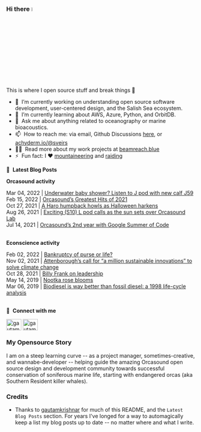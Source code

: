 ### Hi there <a href="https://econscience.org/scott/"><img src="https://media.giphy.com/media/hvRJCLFzcasrR4ia7z/giphy.gif" width="5%"></a>
This is where I open source stuff and break things :rofl:

- 🔭 &nbsp;I’m currently working on understanding open source software development, user-centered design, and the Salish Sea ecosystem.
- 🌱 &nbsp;I’m currently learning about AWS, Azure, Python, and OrbitDB.
- 💬 &nbsp;Ask me about anything related to oceanography or marine bioacoustics.
- 📫 &nbsp;How to reach me: via email, Github Discussions [here](https://github.com/scottveirs/scottveirs/discussions), or <a rel="me" href="https://hachyderm.io/@sveirs">achyderm.io/@sveirs</a>
- 👨‍💻 &nbsp;Read more about my work projects at [beamreach.blue](https://beamreach.blue)
- ⚡ &nbsp;Fun fact: I :heart: [mountaineering](https://www.summitpost.org/users/scottv/292) and [raiding](https://barefootraid.net)

📕 &nbsp;**Latest Blog Posts**

**Orcasound activity**

<!-- ORCASOUND:START -->Mar 04, 2022 | <a href="https://www.orcasound.net/2022/03/03/underwater-baby-shower-listen-to-j-pod-with-new-calf-j59/">Underwater baby shower? Listen to J pod with new calf J59</a><br>Feb 15, 2022 | <a href="https://www.orcasound.net/2022/02/15/orcasounds-greatest-hits-of-2021/">Orcasound’s Greatest Hits of 2021</a><br>Oct 27, 2021 | <a href="https://www.orcasound.net/2021/10/26/haro-humpback-howls-as-halloween-harkens/">A Haro humpback howls as Halloween harkens</a><br>Aug 26, 2021 | <a href="https://www.orcasound.net/2021/08/25/exciting-s10-l-pod-calls-as-the-sun-sets-over-orcasound-lab/">Exciting &lpar;S10&rpar; L pod calls as the sun sets over Orcasound Lab</a><br>Jul 14, 2021 | <a href="https://www.orcasound.net/2021/07/14/orcasounds-2nd-year-with-google-summer-of-code/">Orcasound’s 2nd year with Google Summer of Code</a><br><!-- ORCASOUND:END -->
<br>

**Econscience activity**

<!-- ECONSCIENCE:START -->Feb 02, 2022 | <a href="https://econscience.org/blog/2022/02/01/bankruptcy-of-purse-or-life/">Bankruptcy of purse or life?</a><br>Nov 02, 2021 | <a href="https://econscience.org/blog/2021/11/02/attenboroughs-call-for-a-million-sustainable-innovations-to-solve-climate-change/">Attenborough’s call for “a million sustainable innovations” to solve climate change</a><br>Oct 28, 2021 | <a href="https://econscience.org/blog/2021/10/27/billy-frank-on-leadership/">Billy Frank on leadership</a><br>May 14, 2019 | <a href="https://econscience.org/blog/2019/05/14/nootka-rose-blooms/">Nootka rose blooms</a><br>Mar 06, 2019 | <a href="https://econscience.org/blog/2019/03/06/biodiesel-is-way-better-than-fossil-diesel-a-1998-life-cycle-analysis/">Biodiesel is way better than fossil diesel: a 1998 life-cycle analysis</a><br><!-- ECONSCIENCE:END -->
<br>

🔗 &nbsp;**Connect with me**
<p align="left">
<a href="https://linkedin.com/in/scottveirs" target="blank"><img align="center" src="https://raw.githubusercontent.com/rahuldkjain/github-profile-readme-generator/master/src/images/icons/Social/linked-in-alt.svg" alt="gautamkrishnar" height="30" width="40" /></a>
<a href="https://instagram.com/scottveirs" target="blank"><img align="center" src="https://raw.githubusercontent.com/rahuldkjain/github-profile-readme-generator/master/src/images/icons/Social/instagram.svg" alt="gautamkrishnar" height="30" width="40" /></a>
  <!-- <a href="https://twitter.com/gautamkrishnar" target="blank"><img align="center" src="https://raw.githubusercontent.com/rahuldkjain/github-profile-readme-generator/master/src/images/icons/Social/twitter.svg" alt="gautamkrishnar" height="30" width="40" /></a> -->

### My Opensource Story
I am on a steep learning curve -- as a project manager, sometimes-creative, and wannabe-developer -- helping guide the amazing Orcasound open source design and development community towards successful conservation of soniferous marine life, starting with endangered orcas (aka Southern Resident killer whales).

  
### Credits
- Thanks to [gautamkrishnar](https://github.com/gautamkrishnar) for much of this README, and the `Latest Blog Posts` section. For years I've longed for a way to automagically keep a list my blog posts up to date -- no matter where and what I write.
